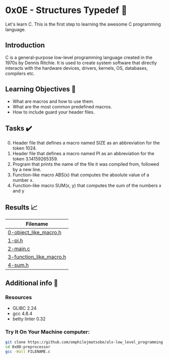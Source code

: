 # 0x0E - Structures Typedef 📝

Let's learn C. This is the first step to learning the awesome C programming language.

## Introduction

C is a general-purpose low-level programming language created in the 1970s by Dennis Ritchie.
It is used to create system software that directly interacts with the hardware devices, drivers, kernels, OS, databases, compilers etc.

## Learning Objectives :bookmark_tabs:

* What are macros and how to use them.
* What are the most common predefined macros.
* How to include guard your header files.

## Tasks :heavy_check_mark:

0. Header file that defines a macro named SIZE as an abbreviation for the token 1024.
1. Header file that defines a macro named PI as an abbreviation for the token 3.14159265359.
2. Program that prints the name of the file it was compiled from, followed by a new line.
3. Function-like macro ABS(x) that computes the absolute value of a number x.
4. Function-like macro SUM(x, y) that computes the sum of the numbers x and y

## Results :chart_with_upwards_trend:

| Filename |
| ------ |
| [0-object_like_macro.h](https://github.com/omphilejmatsobe/alx-low_level_programming/blob/master/0x0D-preprocessor/0-object_like_macro.h)|
| [1-pi.h](https://github.com/omphilejmatsobe/alx-low_level_programming/blob/master/0x0D-preprocessor/1-pi.h)|
| [2-main.c](https://github.com/omphilejmatsobe/alx-low_level_programming/blob/master/0x0D-preprocessor/main/2-main.c)|
| [3-function_like_macro.h](https://github.com/omphilejmatsobe/alx-low_level_programming/blob/master/0x0D-preprocessor/3-function_like_macro.h)|
| [4-sum.h](https://github.com/omphilejmatsobe/alx-low_level_programming/blob/master/0x0D-preprocessor/4-sum.h)|

## Additional info :construction:
### Resources

- GLIBC 2.24
- gcc 4.8.4
- betty linter 0.32


### Try It On Your Machine computer:	
```bash
git clone https://github.com/omphilejmatsobe/alx-low_level_programming.git
cd 0x0D-preprocessor
gcc -Wall FILENAME.c
```

